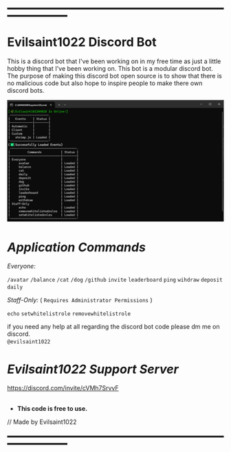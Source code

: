▬▬▬▬▬▬▬▬▬▬▬▬▬▬▬▬▬▬▬▬▬▬▬▬▬▬▬▬▬▬▬▬▬▬▬▬▬▬▬▬▬▬▬▬▬▬

# Evilsaint1022 Discord Bot

This is a discord bot that I've been working on in my free time as just a little hobby thing that I've been working on. This bot is a modular discord bot.
The purpose of making this discord bot open source is to show that there is no malicious code but also hope to inspire people to make there own discord bots.

![alt text](Console_Terminal.png)

# _Application Commands_

*Everyone:*

`/avatar`
`/balance`
`/cat`
`/dog`
`/github`
`invite`
`leaderboard`
`ping`
`wihdraw`
`deposit`
`daily`

*Staff-Only:* ( `Requires Administrator Permissions` )

`echo`
`setwhitelistrole`
`removewhitelistrole`

if you need any help at all regarding the discord bot code please dm me on discord.   
`@evilsaint1022`

# _Evilsaint1022 Support Server_   
https://discord.com/invite/cVMh7SrvvF                             
‎ 
‎ 
- **This code is free to use.**

// Made by Evilsaint1022

▬▬▬▬▬▬▬▬▬▬▬▬▬▬▬▬▬▬▬▬▬▬▬▬▬▬▬▬▬▬▬▬▬▬▬▬▬▬▬▬▬▬▬▬▬▬